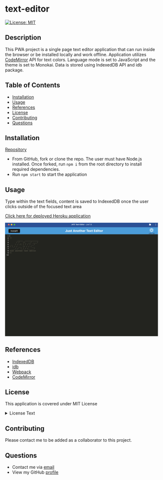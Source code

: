 # text-editor
[![License: MIT](https://img.shields.io/badge/License-MIT-yellow.svg)](https://opensource.org/licenses/MIT)

## Description

This PWA project is a single page text editor application that can run inside the browser or be installed locally and work offline. Application utilizes [CodeMirror](https://codemirror.net/) API for text colors. Language mode is set to JavaScript and the theme is set to Monokai. Data is stored using IndexedDB API and idb package. 

## Table of Contents

- [Installation](#Installation)
- [Usage](#Usage)
- [References](#Refrences)
- [License](#license)
- [Contributing](#Contributing)
- [Questions](#Questions)

## Installation
[Repository](https://github.com/a-donati/text-editor)


* From GitHub, fork or clone the repo. The user must have Node.js installed. Once forked, run `npm i` from the root directory to install required dependencies.
* Run `npm start` to start the application


## Usage

Type within the text fields, content is saved to IndexedDB once the user clicks outside of the focused text area

 [Click here for deployed Heroku application](https://polar-tor-58149.herokuapp.com/)
 
![text-editor usage demonstrated after local installation](./client/src/images/text-editor.png)


## References

* [IndexedDB](https://developer.mozilla.org/en-US/docs/Web/API/IndexedDB_API)
* [idb](https://www.npmjs.com/package/idb)
* [Webpack](https://www.npmjs.com/package/webpack)
* [CodeMirror](https://codemirror.net/)


## License

This application is covered under MIT License

  <details>
    <summary>
      License Text
    </summary> 
 
  Copyright (c) 2022 a-donati
  
  Permission is hereby granted, free of charge, to any person obtaining a copy
  of this software and associated documentation files (the "Software"), to deal
  in the Software without restriction, including without limitation the rights
  to use, copy, modify, merge, publish, distribute, sublicense, and/or sell
  copies of the Software, and to permit persons to whom the Software is
  furnished to do so, subject to the following conditions:
        
  The above copyright notice and this permission notice shall be included in all
  copies or substantial portions of the Software.
        
  THE SOFTWARE IS PROVIDED "AS IS", WITHOUT WARRANTY OF ANY KIND, EXPRESS OR
  IMPLIED, INCLUDING BUT NOT LIMITED TO THE WARRANTIES OF MERCHANTABILITY,
  FITNESS FOR A PARTICULAR PURPOSE AND NONINFRINGEMENT. IN NO EVENT SHALL THE
  AUTHORS OR COPYRIGHT HOLDERS BE LIABLE FOR ANY CLAIM, DAMAGES OR OTHER
  LIABILITY, WHETHER IN AN ACTION OF CONTRACT, TORT OR OTHERWISE, ARISING FROM,
  OUT OF OR IN CONNECTION WITH THE SOFTWARE OR THE USE OR OTHER DEALINGS IN THE
  SOFTWARE.

  </details>


## Contributing

Please contact me to be added as a collaborator to this project.

## Questions

- Contact me via [email](mailto:angeladonati93@gmail.com)
- View my GitHub [profile](http://www.github.com/a-donati)